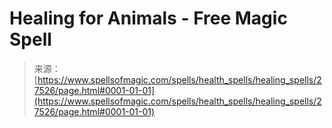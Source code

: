 <!--yml
category: 未分类
date: 2024-06-12 19:16:37
-->

# Healing for Animals - Free Magic Spell

> 来源：[https://www.spellsofmagic.com/spells/health_spells/healing_spells/27526/page.html#0001-01-01](https://www.spellsofmagic.com/spells/health_spells/healing_spells/27526/page.html#0001-01-01)